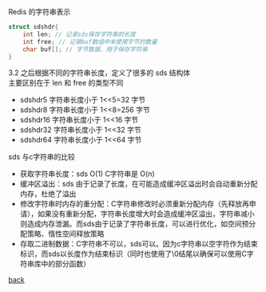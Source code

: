 Redis 的字符串表示  

```c
struct sdshdr{
    int len; // 记录sds保存字符串的长度  
    int free; // 记录buf数组中未使用字节的数量  
    char buf[]; // 字节数据，用于保存字符串  
}
```

3.2 之后根据不同的字符串长度，定义了很多的 sds 结构体  
主要区别在于 len 和 free 的类型不同  
- sdshdr5 字符串长度小于 1\<\<5=32 字节  
- sdshdr8 字符串长度小于 1\<\<8=256 字节
- sdshdr16 字符串长度小于 1\<\<16 字节
- sdshdr32 字符串长度小于 1\<\<32 字节
- sdshdr64 字符串长度小于 1\<\<64 字节

sds 与c字符串的比较  
- 获取字符串长度：sds O(1) C字符串是 O(n)  
- 缓冲区溢出：sds 由于记录了长度，在可能造成缓冲区溢出时会自动重新分配内存，杜绝了溢出  
- 修改字符串时内存的重分配：C字符串修改时必须重新分配内存（先释放再申请），如果没有重新分配，字符串长度增大时会造成缓冲区溢出，字符串减小则造成内存泄漏。而sds由于记录了字符串长度，可以进行优化，如空间预分配策略、惰性空间释放策略  
- 存取二进制数据：C字符串不可以，sds可以。因为c字符串以空字符作为结束标识，而sds以长度作为结束标识（同时也使用了\0结尾以确保可以使用C字符串库中的部分函数）  

[back](../11.md)  